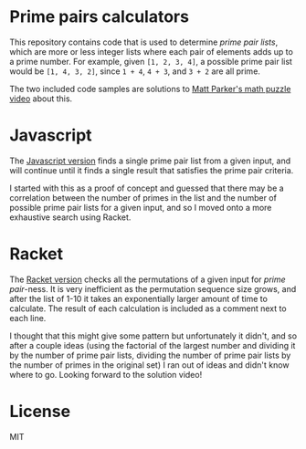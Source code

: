 # Prime pairs calculators

This repository contains code that is used to determine _prime pair lists_, which are more or less integer lists where each pair of elements adds up to a prime number. For example, given `[1, 2, 3, 4]`, a possible prime pair list would be `[1, 4, 3, 2]`, since `1 + 4`, `4 + 3`, and `3 + 2` are all prime.

The two included code samples are solutions to [Matt Parker's math puzzle video](https://www.youtube.com/watch?v=AXfl_e33Gt4) about this.

# Javascript

The [Javascript version](./index.js) finds a single prime pair list from a given input, and will continue until it finds a single result that satisfies the prime pair criteria.

I started with this as a proof of concept and guessed that there may be a correlation between the number of primes in the list and the number of possible prime pair lists for a given input, and so I moved onto a more exhaustive search using Racket.

# Racket

The [Racket version](./find-all-prime-pairs.rkt) checks all the permutations of a given input for _prime pair_-ness. It is very inefficient as the permutation sequence size grows, and after the list of 1-10 it takes an exponentially larger amount of time to calculate. The result of each calculation is included as a comment next to each line.

I thought that this might give some pattern but unfortunately it didn't, and so after a couple ideas (using the factorial of the largest number and dividing it by the number of prime pair lists, dividing the number of prime pair lists by the number of primes in the original set) I ran out of ideas and didn't know where to go. Looking forward to the solution video!

# License

MIT

